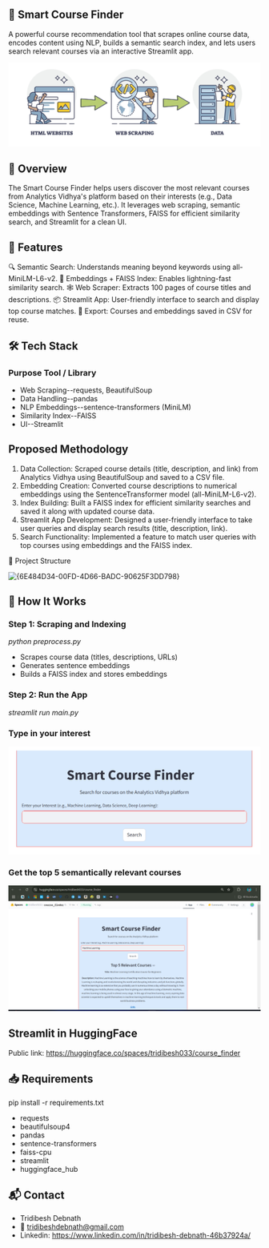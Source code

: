 ## 🎯 Smart Course Finder
A powerful course recommendation tool that scrapes online course data, encodes content using NLP, builds a semantic search index, and lets users search relevant courses via an interactive Streamlit app.

![img alt](https://github.com/Tridibesh-033/Smart_course_finder_Application/blob/main/ws.jpeg?raw=true)

## 📌 Overview
The Smart Course Finder helps users discover the most relevant courses from Analytics Vidhya's platform based on their interests (e.g., Data Science, Machine Learning, etc.).
It leverages web scraping, semantic embeddings with Sentence Transformers, FAISS for efficient similarity search, and Streamlit for a clean UI.

## 🚀 Features
🔍 Semantic Search: Understands meaning beyond keywords using all-MiniLM-L6-v2.
🧠 Embeddings + FAISS Index: Enables lightning-fast similarity search.
🕸️ Web Scraper: Extracts 100 pages of course titles and descriptions.
📦 Streamlit App: User-friendly interface to search and display top course matches.
🧾 Export: Courses and embeddings saved in CSV for reuse.

## 🛠️ Tech Stack
### Purpose	Tool / Library
- Web Scraping--requests, BeautifulSoup
- Data Handling--pandas
- NLP Embeddings--sentence-transformers (MiniLM)
- Similarity Index--FAISS
- UI--Streamlit

## Proposed Methodology
1. Data Collection: Scraped course details (title, description, and link) from Analytics Vidhya using BeautifulSoup and saved to a CSV file.
2. Embedding Creation: Converted course descriptions to numerical embeddings using the SentenceTransformer model (all-MiniLM-L6-v2).
3. Index Building: Built a FAISS index for efficient similarity searches and saved it along with updated course data.
4. Streamlit App Development: Designed a user-friendly interface to take user queries and display search results (title, description, link).
5. Search Functionality: Implemented a feature to match user queries with top courses using embeddings and the FAISS index.

📂 Project Structure

<img width="406" height="141" alt="{6E484D34-00FD-4D66-BADC-90625F3DD798}" src="https://github.com/user-attachments/assets/e6c530ce-7999-444f-b54f-8a8dabffe233" />

## 🧪 How It Works
### Step 1: Scraping and Indexing
*python preprocess.py*
- Scrapes course data (titles, descriptions, URLs)
- Generates sentence embeddings
- Builds a FAISS index and stores embeddings

### Step 2: Run the App
*streamlit run main.py*
### Type in your interest
![img alt](https://github.com/Tridibesh-033/Smart_course_finder_Application/blob/main/stm.png?raw=true)
### Get the top 5 semantically relevant courses
![img alt](https://github.com/Tridibesh-033/Smart_course_finder_Application/blob/main/stm1.png?raw=true)

## Streamlit in HuggingFace
Public link: https://huggingface.co/spaces/tridibesh033/course_finder

## 📥 Requirements
pip install -r requirements.txt

- requests
- beautifulsoup4
- pandas
- sentence-transformers
- faiss-cpu
- streamlit
- huggingface_hub

## 📬 Contact
- Tridibesh Debnath
- 📧 tridibeshdebnath@gmail.com
- Linkedin: https://www.linkedin.com/in/tridibesh-debnath-46b37924a/
